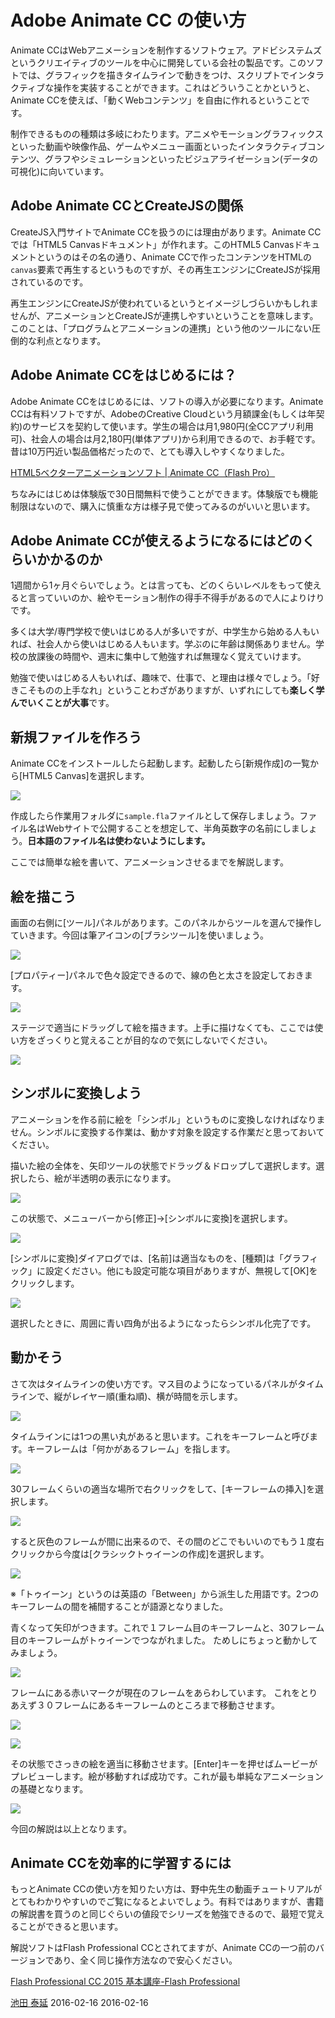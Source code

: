 # Adobe Animate CC の使い方

Animate CCはWebアニメーションを制作するソフトウェア。アドビシステムズというクリエイティブのツールを中心に開発している会社の製品です。このソフトでは、グラフィックを描きタイムラインで動きをつけ、スクリプトでインタラクティブな操作を実装することができます。これはどういうことかというと、Animate CCを使えば、「動くWebコンテンツ」を自由に作れるということです。

制作できるものの種類は多岐にわたります。アニメやモーショングラフィックスといった動画や映像作品、ゲームやメニュー画面といったインタラクティブコンテンツ、グラフやシミュレーションといったビジュアライゼーション(データの可視化)に向いています。

## Adobe Animate CCとCreateJSの関係

CreateJS入門サイトでAnimate CCを扱うのには理由があります。Animate CCでは「HTML5 Canvasドキュメント」が作れます。このHTML5 Canvasドキュメントというのはその名の通り、Animate CCで作ったコンテンツをHTMLの`canvas`要素で再生するというものですが、その再生エンジンにCreateJSが採用されているのです。

再生エンジンにCreateJSが使われているというとイメージしづらいかもしれませんが、アニメーションとCreateJSが連携しやすいということを意味します。このことは、「プログラムとアニメーションの連携」という他のツールにない圧倒的な利点となります。

## Adobe Animate CCをはじめるには？

Adobe Animate CCをはじめるには、ソフトの導入が必要になります。Animate CCは有料ソフトですが、AdobeのCreative Cloudという月額課金(もしくは年契約)のサービスを契約して使います。学生の場合は月1,980円(全CCアプリ利用可)、社会人の場合は月2,180円(単体アプリ)から利用できるので、お手軽です。昔は10万円近い製品価格だったので、とても導入しやすくなりました。

[HTML5ベクターアニメーションソフト | Animate CC（Flash Pro）](http://www.adobe.com/jp/products/animate.html)

ちなみにはじめは体験版で30日間無料で使うことができます。体験版でも機能制限はないので、購入に慎重な方は様子見で使ってみるのがいいと思います。


## Adobe Animate CCが使えるようになるにはどのくらいかかるのか

1週間から1ヶ月ぐらいでしょう。とは言っても、どのくらいレベルをもって使えると言っていいのか、絵やモーション制作の得手不得手があるので人によりけりです。

多くは大学/専門学校で使いはじめる人が多いですが、中学生から始める人もいれば、社会人から使いはじめる人もいます。学ぶのに年齢は関係ありません。学校の放課後の時間や、週末に集中して勉強すれば無理なく覚えていけます。

勉強で使いはじめる人もいれば、趣味で、仕事で、と理由は様々でしょう。「好きこそものの上手なれ」ということわざがありますが、いずれにしても**楽しく学んでいくことが大事**です。


## 新規ファイルを作ろう

Animate CCをインストールしたら起動します。起動したら[新規作成]の一覧から[HTML5 Canvas]を選択します。

![](../imgs/adobe_animate_basic/animate_cc_basic_010.png)

作成したら作業用フォルダに`sample.fla`ファイルとして保存しましょう。ファイル名はWebサイトで公開することを想定して、半角英数字の名前にしましょう。**日本語のファイル名は使わないようにします。**

ここでは簡単な絵を書いて、アニメーションさせるまでを解説します。

## 絵を描こう

画面の右側に[ツール]パネルがあります。このパネルからツールを選んで操作していきます。今回は筆アイコンの[ブラシツール]を使いましょう。

![](../imgs/adobe_animate_basic/animate_cc_basic_020.png)

[プロパティー]パネルで色々設定できるので、線の色と太さを設定しておきます。

![](../imgs/adobe_animate_basic/animate_cc_basic_030.png)

ステージで適当にドラッグして絵を描きます。上手に描けなくても、ここでは使い方をざっくりと覚えることが目的なので気にしないでください。

![](../imgs/adobe_animate_basic/animate_cc_basic_040.png)

## シンボルに変換しよう

アニメーションを作る前に絵を「シンボル」というものに変換しなければなりません。シンボルに変換する作業は、動かす対象を設定する作業だと思っておいてください。

描いた絵の全体を、矢印ツールの状態でドラッグ＆ドロップして選択します。選択したら、絵が半透明の表示になります。

![](../imgs/adobe_animate_basic/animate_cc_basic_045.png)

この状態で、メニューバーから[修正]→[シンボルに変換]を選択します。

![](../imgs/adobe_animate_basic/animate_cc_basic_047.png)

[シンボルに変換]ダイアログでは、[名前]は適当なものを、[種類]は「グラフィック」に設定ください。他にも設定可能な項目がありますが、無視して[OK]をクリックします。

![](../imgs/adobe_animate_basic/animate_cc_basic_048.png)

選択したときに、周囲に青い四角が出るようになったらシンボル化完了です。


## 動かそう

さて次はタイムラインの使い方です。マス目のようになっているパネルがタイムラインで、縦がレイヤー順(重ね順)、横が時間を示します。

![](../imgs/adobe_animate_basic/animate_cc_basic_050.png)

タイムラインには1つの黒い丸があると思います。これをキーフレームと呼びます。キーフレームは「何かがあるフレーム」を指します。

![](../imgs/adobe_animate_basic/animate_cc_basic_060.png)

30フレームくらいの適当な場所で右クリックをして、[キーフレームの挿入]を選択します。

![](../imgs/adobe_animate_basic/animate_cc_basic_070.png)

すると灰色のフレームが間に出来るので、その間のどこでもいいのでもう１度右クリックから今度は[クラシックトゥイーンの作成]を選択します。

![](../imgs/adobe_animate_basic/animate_cc_basic_071.png)

※「トゥイーン」というのは英語の「Between」から派生した用語です。2つのキーフレームの間を補間することが語源となりました。

青くなって矢印がつきます。これで１フレーム目のキーフレームと、30フレーム目のキーフレームがトゥイーンでつながれました。 ためしにちょっと動かしてみましょう。

![](../imgs/adobe_animate_basic/animate_cc_basic_075.png)

フレームにある赤いマークが現在のフレームをあらわしています。 これをとりあえず３０フレームにあるキーフレームのところまで移動させます。

![](../imgs/adobe_animate_basic/animate_cc_basic_080.png)

![](../imgs/adobe_animate_basic/animate_cc_basic_085.png)


その状態でさっきの絵を適当に移動させます。[Enter]キーを押せばムービーがプレビューします。絵が移動すれば成功です。これが最も単純なアニメーションの基礎となります。

![](../imgs/adobe_animate_basic/animate_cc_basic_090.gif)

今回の解説は以上となります。

## Animate CCを効率的に学習するには

もっとAnimate CCの使い方を知りたい方は、野中先生の動画チュートリアルがとてもわかりやすいのでご覧になるとよいでしょう。有料ではありますが、書籍の解説書を買うのと同じぐらいの値段でシリーズを勉強できるので、最短で覚えることができると思います。

解説ソフトはFlash Professional CCとされてますが、Animate CCの一つ前のバージョンであり、全く同じ操作方法なので安心ください。

[Flash Professional CC 2015 基本講座-Flash Professional](https://www.lynda.jp/courses/flash-professional-cc-2015-essential-training)

<article-author>[池田 泰延](https://twitter.com/clockmaker)</article-author>
<article-date-published>2016-02-16</article-date-published>
<article-date-modified>2016-02-16</article-date-modified>
